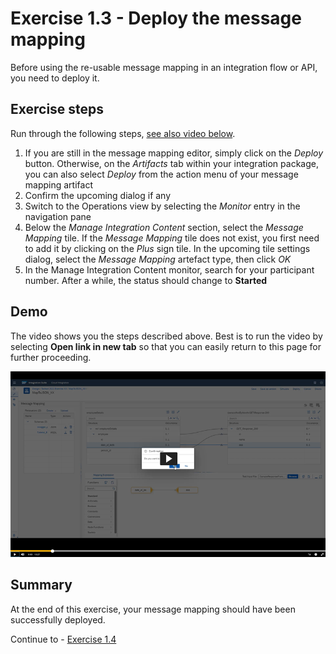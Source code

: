 # Exercise 1.3 - Deploy the message mapping

Before using the re-usable message mapping in an integration flow or API, you need to deploy it.

## Exercise steps

Run through the following steps, [see also video below](#Demo).
1. If you are still in the message mapping editor, simply click on the *Deploy* button. Otherwise, on the *Artifacts* tab within your integration package, you can also select *Deploy* from the action menu of your message mapping artifact
2. Confirm the upcoming dialog if any
3. Switch to the Operations view by selecting the *Monitor* entry in the navigation pane
4. Below the *Manage Integration Content* section, select the *Message Mapping* tile. If the *Message Mapping* tile does not exist, you first need to add it by clicking on the *Plus* sign tile. In the upcoming tile settings dialog, select the *Message Mapping* artefact type, then click *OK*
5. In the Manage Integration Content monitor, search for your participant number. After a while, the status should change to **Started**

## Demo

The video shows you the steps described above. Best is to run the video by selecting **Open link in new tab** so that you can easily return to this page for further proceeding.

[![Deploy mapping video](/exercises/ex1/images/CI_DeployMapping_Thumbnail.png)](https://video.sap.com/media/t/1_nldhxmv0)

## Summary

At the end of this exercise, your message mapping should have been successfully deployed.

Continue to - [Exercise 1.4](/exercises/ex1/ex14)
